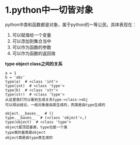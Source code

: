 # 1.python中一切皆对象
python中类和函数都是对象，属于python的一等公民。具体表现在：
1. 可以赋值给一个变量
2. 可以添加到集合当中
3. 可以作为函数的参数
4. 可以作为函数的返回值

**type object class之间的关系**
```
a = 1
b = 'abc'
type(a)  # <class 'int'>
type(int)  # <class 'type'>
type(b)  # <class 'str'>
type(str)  # <class 'type'>
从这里我们可以看到生成关系type->class->obj
可以得出结论，一般对象是由类生成的，而类是由type生成的
```

```
object.__bases__  # ()
type.__bases__  # (<class 'object'>,)
type(object)  # <class 'type'>
object是顶层基类，type也是一个类
type类的基类是object
object类是由type类生成的
```

